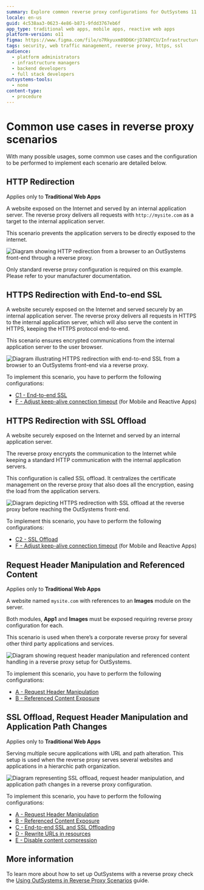 ```yaml
---
summary: Explore common reverse proxy configurations for OutSystems 11 (O11) to enhance security and manage web traffic effectively.
locale: en-us
guid: 4c538aa3-0623-4e86-b871-9fdd3767eb6f
app_type: traditional web apps, mobile apps, reactive web apps
platform-version: o11
figma: https://www.figma.com/file/o7Rkyuxm89D6KrjD7AOYCU/Infrastructure?node-id=1242:557
tags: security, web traffic management, reverse proxy, https, ssl
audience:
  - platform administrators
  - infrastructure managers
  - backend developers
  - full stack developers
outsystems-tools:
  - none
content-type:
  - procedure
---
```


# Common use cases in reverse proxy scenarios

With many possible usages, some common use cases and the configuration to be performed to implement each scenario are detailed below.

## HTTP Redirection

<div class="info" markdown="1">

Applies only to **Traditional Web Apps**

</div>

A website exposed on the Internet and served by an internal application server. The reverse proxy delivers all requests with `http://mysite.com` as a target to the internal application server.

This scenario prevents the application servers to be directly exposed to the internet.

![Diagram showing HTTP redirection from a browser to an OutSystems front-end through a reverse proxy.](images/reverse-proxy-use-cases-httpredirect-diag.png "HTTP Redirection Diagram")

Only standard reverse proxy configuration is required on this example. Please refer to your manufacturer documentation.

## HTTPS Redirection with End-to-end SSL

A website securely exposed on the Internet and served securely by an internal application server. The reverse proxy delivers all requests in HTTPS to the internal application server, which will also serve the content in HTTPS, keeping the HTTPS protocol end-to-end.

This scenario ensures encrypted communications from the internal application server to the user browser.

![Diagram illustrating HTTPS redirection with end-to-end SSL from a browser to an OutSystems front-end via a reverse proxy.](images/reverse-proxy-use-cases-e2eSSL-diag.png "HTTPS Redirection with End-to-end SSL Diagram")

To implement this scenario, you have to perform the following configurations:

* [C1 - End-to-end SSL](reverse-proxy-config.md#ssl-offloading)
* [F - Adjust keep-alive connection timeout](reverse-proxy-config.md#keep-alive-connection) (for Mobile and Reactive Apps)

## HTTPS Redirection with SSL Offload

A website securely exposed on the Internet and served by an internal application server.

The reverse proxy encrypts the communication to the Internet while keeping a standard HTTP communication with the internal application servers.

This configuration is called SSL offload. It centralizes the certificate management on the reverse proxy that also does all the encryption, easing the load from the application servers.

![Diagram depicting HTTPS redirection with SSL offload at the reverse proxy before reaching the OutSystems front-end.](images/reverse-proxy-use-cases-offload-diag.png "HTTPS Redirection with SSL Offload Diagram")

To implement this scenario, you have to perform the following configurations:

* [C2 - SSL Offload](reverse-proxy-config.md#ssl-offloading)
* [F - Adjust keep-alive connection timeout](reverse-proxy-config.md#keep-alive-connection) (for Mobile and Reactive Apps)

## Request Header Manipulation and Referenced Content

<div class="info" markdown="1">

Applies only to **Traditional Web Apps**

</div>

A website named `mysite.com` with references to an **Images** module on the server.

Both modules, **App1** and **Images** must be exposed requiring reverse proxy configuration for each.

This scenario is used when there’s a corporate reverse proxy for several other third party applications and services.

![Diagram showing request header manipulation and referenced content handling in a reverse proxy setup for OutSystems.](images/reverse-proxy-use-cases-header-diag.png "Request Header Manipulation and Referenced Content Diagram")

To implement this scenario, you have to perform the following configurations:

* [A - Request Header Manipulation](reverse-proxy-config.md#header-manipulation)
* [B - Referenced Content Exposure](reverse-proxy-config.md#ref-content)

## SSL Offload, Request Header Manipulation and Application Path Changes

<div class="info" markdown="1">

Applies only to **Traditional Web Apps**

</div>

Serving multiple secure applications with URL and path alteration. This setup is used when the reverse proxy serves several websites and applications in a hierarchic path organization.

![Diagram representing SSL offload, request header manipulation, and application path changes in a reverse proxy configuration.](images/reverse-proxy-use-cases-path-diag.png "SSL Offload, Request Header Manipulation and Application Path Changes Diagram")

To implement this scenario, you have to perform the following configurations:

* [A - Request Header Manipulation](reverse-proxy-config.md#header-manipulation)
* [B - Referenced Content Exposure](reverse-proxy-config.md#ref-content)
* [C - End-to-end SSL and SSL Offloading](reverse-proxy-config.md#ssl-offloading)
* [D - Rewrite URLs in resources](reverse-proxy-config.md#rewrite-urls)
* [E - Disable content compression](reverse-proxy-config.md#dis-cont-compression)

## More information

To learn more about how to set up OutSystems with a reverse proxy check the [Using OutSystems in Reverse Proxy Scenarios](intro.md) guide.

